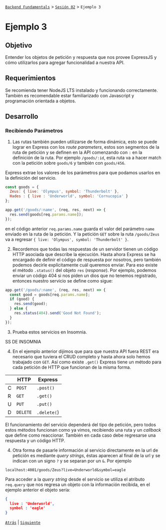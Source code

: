 [`Backend Fundamentals`](../../README.md) > [`Sesión 02`](../README.md) > `Ejemplo 3`

# Ejemplo 3

## Objetivo

Entender los objetos de petición y respuesta que nos provee ExpressJS y cómo utilizarlos para agregar funcionalidad a nuestra API.

## Requerimientos

Se recomienda tener NodeJS LTS instalado y funcionando correctamente. También es recomendable estar familiarizado con Javascript y programación orientada a objetos.

## Desarrollo

### Recibiendo Parámetros

1. Las rutas también pueden utilizarse de forma dinámica, esto se puede lograr en Express con los *route parameters*, estos son segmentos de la ruta de petición y se definen en la API comenzando con `:` en la definición de la ruta. Por ejemplo `/goods/:id`, esta ruta va a hacer match con la petición sobre `goods/6` y también con `goods/456`.

Express extrae los valores de los parámetros para que podamos usarlos en la definición del servicio.

```javascript
const goods = { 
  Zeus: { live: 'Olympus', symbol: 'Thunderbolt' }, 
  Hades : { live : 'Underworld', symbol: 'Cornucopia' } 
};

app.get('/goods/:name', (req, res, next) => {
  res.send(goods[req.params.name]);
});
```

en el código anterior `req.params.name` guarda el valor del parámetro `name` enviado en la ruta de la petición. Y la petición `GET` sobre la ruta `/goods/Zeus` va a regresar `{ live: 'Olympus', symbol: 'Thunderbolt' }`.


2. Recordemos que todas las respuestas de un servidor tienen un código HTTP asociada que describe la ejecución. Hasta ahora Express se ha encargado de definir el código de respuesta por nosotros, pero también podemos decirle explícitamente cuál queremos enviar. Para eso existe el método `.status()` del objeto `res` (*response*). Por ejemplo, podemos enviar un código 404 si nos piden un dios que no tenemos registrado, entonces nuestro servicio se define como sigue:

```javascript
app.get('/goods/:name', (req, res, next) => {
  const good = goods[req.params.name];
  if (good) {
    res.send(good);
  } else {
    res.status(404).send('Good Not Found');
  }
});
```

3. Prueba estos servicios en Insomnia.

SS DE INSOMNIA

4. En el ejemplo anterior dijimos que para que nuestra API fuera REST era necesario que tuviera el CRUD completo y hasta ahora solo hemos trabajado con `GET`. Así como existe `.get()` Express tiene un método para cada petición de HTTP que funcionan de la misma forma.

|   | HTTP   | Express   |
|---|--------|-----------|
| C | `POST`   | `.post()`   |
| R | `GET`    | `.get()`    |
| U | `PUT`    | `.put()`    |
| D | `DELETE` | `.delete(`) |

El funcionamiento del servicio dependerá del tipo de petición, pero todos estos métodos funcionan como ya vimos, recibiendo una ruta y un *callback* que define como reaccionar. También en cada caso debe regresarse una respuesta y un código HTTP.

4. Otra forma de pasarle información al servicio directamente en la url de petición es mediante *query strings*, éstas aparecen al final de la url y se indican con un signo `?` y se separan por un `&`. Por ejemplo 

```
localhost:4001/goods/Zeus?live=Underworld&symbol=eagle
```

Para acceder a la *query string* desde el servicio se utiliza el atributo `req.query` que nos regresa un objeto con la información recibida, en el ejemplo anterior el objeto sería:

```json
{
  live : 'Underworld',
  symbol : 'eagle'
}
```


 
[`Atrás`](../Reto-02) | [`Siguiente`](../Reto-03)
